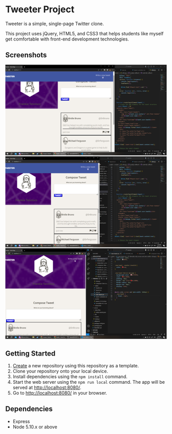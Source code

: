 # Tweeter Project

Tweeter is a simple, single-page Twitter clone.

This project uses jQuery, HTML5, and CSS3 that helps students like myself get comfortable with front-end development technologies.

## Screenshots

!["Screenshot of tweets with greater than 1024px"](https://github.com/ftennisco/tweeter/blob/master/docs/D&Dtweet-box.png?raw=true)
!["Screenshot of tweets compose box."](https://github.com/ftennisco/tweeter/blob/master/docs/tweet-box1024px.png?raw=true)
!["Screenshot of compose box with less than 1024px"](https://github.com/ftennisco/tweeter/blob/master/docs/singleColumnTweetBox.png?raw=true)

## Getting Started

1. [Create](https://docs.github.com/en/repositories/creating-and-managing-repositories/creating-a-repository-from-a-template) a new repository using this repository as a template.
2. Clone your repository onto your local device.
3. Install dependencies using the `npm install` command.
3. Start the web server using the `npm run local` command. The app will be served at <http://localhost:8080/>.
4. Go to <http://localhost:8080/> in your browser.

## Dependencies

- Express
- Node 5.10.x or above
